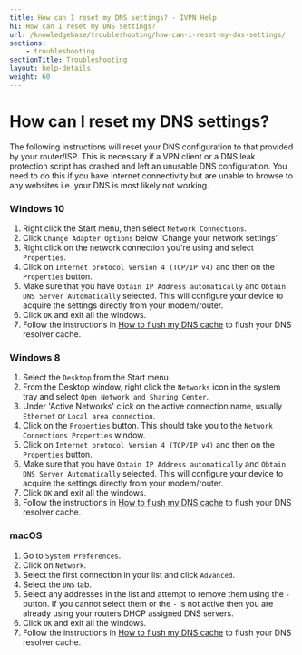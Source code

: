 ```yaml
---
title: How can I reset my DNS settings? - IVPN Help
h1: How can I reset my DNS settings?
url: /knowledgebase/troubleshooting/how-can-i-reset-my-dns-settings/
sections:
    - troubleshooting
sectionTitle: Troubleshooting
layout: help-details
weight: 60
---
```

# How can I reset my DNS settings?

The following instructions will reset your DNS configuration to that provided by your router/ISP. This is necessary if a VPN client or a DNS leak protection script has crashed and left an unusable DNS configuration. You need to do this if you have Internet connectivity but are unable to browse to any websites i.e. your DNS is most likely not working.

### Windows 10

1. Right click the Start menu, then select `Network Connections`.
2. Click `Change Adapter Options` below 'Change your network settings'.
3. Right click on the network connection you're using and select `Properties`.
4. Click on `Internet protocol Version 4 (TCP/IP v4)` and then on the `Properties` button.
5. Make sure that you have `Obtain IP Address automatically` and `Obtain DNS Server Automatically` selected. This will configure your device to acquire the settings directly from your modem/router.
6. Click `OK` and exit all the windows.
7. Follow the instructions in [How to flush my DNS cache](/knowledgebase/troubleshooting/how-do-i-clear-my-dns-cache/) to flush your DNS resolver cache.

### Windows 8

1. Select the `Desktop` from the Start menu.
2. From the Desktop window, right click the `Networks` icon in the system tray and select `Open Network and Sharing Center`.
3. Under 'Active Networks' click on the active connection name, usually `Ethernet` or `Local area connection`.
4. Click on the `Properties` button. This should take you to the `Network Connections Properties` window.
5. Click on `Internet protocol Version 4 (TCP/IP v4)` and then on the `Properties` button.
6. Make sure that you have `Obtain IP Address automatically` and `Obtain DNS Server Automatically` selected. This will configure your device to acquire the settings directly from your modem/router.
7. Click `OK` and exit all the windows.
8. Follow the instructions in [How to flush my DNS cache](/knowledgebase/troubleshooting/how-do-i-clear-my-dns-cache/) to flush your DNS resolver cache.

### macOS

1. Go to `System Preferences`.
2. Click on `Network`.
3. Select the first connection in your list and click `Advanced`.
4. Select the `DNS` tab.
5. Select any addresses in the list and attempt to remove them using the `-` button. If you cannot select them or the `-` is not active then you are already using your routers DHCP assigned DNS servers.
6. Click `OK` and exit all the windows.
7. Follow the instructions in [How to flush my DNS cache](/knowledgebase/troubleshooting/how-do-i-clear-my-dns-cache/) to flush your DNS resolver cache.
